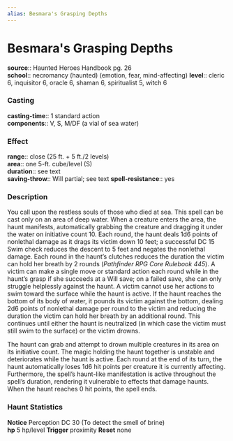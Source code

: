 ```yaml
---
alias: Besmara's Grasping Depths
---
```


# Besmara's Grasping Depths 

**source**:: Haunted Heroes Handbook pg. 26  
**school**:: necromancy (haunted) (emotion, fear, mind-affecting)
**level**:: cleric 6, inquisitor 6, oracle 6, shaman 6, spiritualist 5, witch 6

### Casting 

**casting-time**:: 1 standard action  
**components**:: V, S, M/DF (a vial of sea water)

### Effect 

**range**:: close (25 ft. + 5 ft./2 levels)  
**area**:: one 5-ft. cube/level (S)  
**duration**:: see text  
**saving-throw**:: Will partial; see text
**spell-resistance**:: yes

### Description 

You call upon the restless souls of those who died at sea. This spell can be cast only on an area of deep water. When a creature enters the area, the haunt manifests, automatically grabbing the creature and dragging it under the water on initiative count 10. Each round, the haunt deals 1d6 points of nonlethal damage as it drags its victim down 10 feet; a successful DC 15 Swim check reduces the descent to 5 feet and negates the nonlethal damage. Each round in the haunt’s clutches reduces the duration the victim can hold her breath by 2 rounds (*Pathfinder RPG Core Rulebook 445*). A victim can make a single move or standard action each round while in the haunt’s grasp if she succeeds at a Will save; on a failed save, she can only struggle helplessly against the haunt. A victim cannot use her actions to swim toward the surface while the haunt is active. If the haunt reaches the bottom of its body of water, it pounds its victim against the bottom, dealing 2d6 points of nonlethal damage per round to the victim and reducing the duration the victim can hold her breath by an additional round. This continues until either the haunt is neutralized (in which case the victim must still swim to the surface) or the victim drowns.  
  
The haunt can grab and attempt to drown multiple creatures in its area on its initiative count. The magic holding the haunt together is unstable and deteriorates while the haunt is active. Each round at the end of its turn, the haunt automatically loses 1d6 hit points per creature it is currently affecting. Furthermore, the spell’s haunt-like manifestation is active throughout the spell’s duration, rendering it vulnerable to effects that damage haunts. When the haunt reaches 0 hit points, the spell ends.  
  

### Haunt Statistics 

**Notice** Perception DC 30 (To detect the smell of brine)  
**hp** 5 hp/level
**Trigger** proximity
**Reset** none
